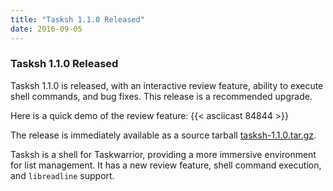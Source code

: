 ```yaml
---
title: "Tasksh 1.1.0 Released"
date: 2016-09-05
---
```


### Tasksh 1.1.0 Released 

Tasksh 1.1.0 is released, with an interactive review feature, ability to execute shell commands, and bug fixes.
This release is a recommended upgrade.

Here is a quick demo of the review feature:
{{< asciicast 84844 >}}

The release is immediately available as a source tarball [tasksh-1.1.0.tar.gz](https://github.com/GothenburgBitFactory/taskshell/releases/download/v1.1.0/tasksh-1.1.0.tar.gz).

Tasksh is a shell for Taskwarrior, providing a more immersive environment for list management.
It has a new review feature, shell command execution, and `libreadline` support.
